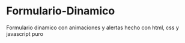 # Formulario-Dinamico
Formulario dinamico con animaciones y alertas hecho con html, css y javascript puro
